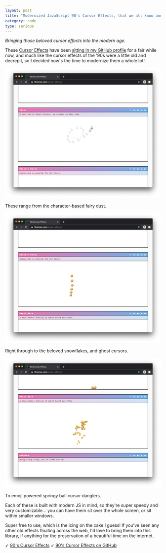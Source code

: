 ```yaml
---
layout: post
title: "Modernized JavaScript 90's Cursor Effects, that we all know and love"
category: code
type: serious
---
```


_Bringing those beloved cursor effects into the modern age._

These [Cursor Effects](https://tholman.com/cursor-effects/) have been [sitting in my GitHub profile](https://github.com/tholman/cursor-effects) for a fair while now, and much like the cursor effects of the '90s were a little old and decrepit, so I decided now's the time to modernize them a whole lot!

![Cursor Effect 1](/images/cursor-1.png)

These range from the character-based fairy dust.

![Cursor Effect 2](/images/cursor-2.png)

Right through to the beloved snowflakes, and ghost cursors.

![Cursor Effect 3](/images/cursor-3.png)

To emoji powered springy ball cursor danglers.

Each of these is built with modern JS in mind, so they're super speedy and very customizable... you can have them sit over the whole screen, or sit within smaller windows.

Super free to use, which is the icing on the cake I guess! If you've seen any other old effects floating across the web, I'd love to bring them into this library, if anything for the preservation of a beautiful time on the internet.

➶ [90's Cursor Effects](https://tholman.com/cursor-effects/)
➶ [90's Cursor Effects on GitHub](https://github.com/tholman/cursor-effects)
